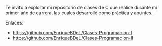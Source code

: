 Te invito a explorar mi repositorio de clases de C que realicé durante mi primer año de carrera, las cuales desarrollé como práctica y apuntes.

Enlaces: 
- https://github.com/EnriqueBDeL/Clases-Programacion-I
- https://github.com/EnriqueBDeL/Clases-Programacion-II
        
